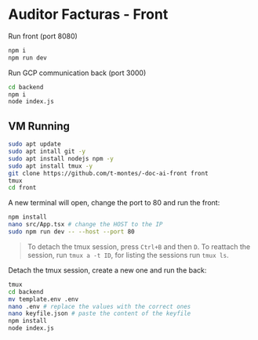 # Auditor Facturas - Front

Run front (port 8080)
```bash
npm i
npm run dev
```

Run GCP communication back (port 3000) 
```bash
cd backend
npm i
node index.js
```

## VM Running
```bash
sudo apt update
sudo apt intall git -y
sudo apt install nodejs npm -y
sudo apt install tmux -y
git clone https://github.com/t-montes/-doc-ai-front front
tmux
cd front
```

A new terminal will open, change the port to 80 and run the front:
```bash
npm install
nano src/App.tsx # change the HOST to the IP
sudo npm run dev -- --host --port 80
```
> To detach the tmux session, press `Ctrl+B` and then `D`. To reattach the session, run `tmux a -t ID`, for listing the sessions run `tmux ls`.

Detach the tmux session, create a new one and run the back:
```bash
tmux
cd backend
mv template.env .env
nano .env # replace the values with the correct ones
nano keyfile.json # paste the content of the keyfile
npm install
node index.js
```
